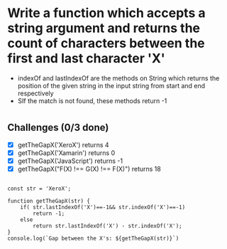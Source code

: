 # Write a function which accepts a string argument and returns the count of characters between the first and last character 'X'
* indexOf and lastIndexOf are the methods on String which returns the position of the given string in the input string from start and end respectively
* SIf the match is not found, these methods return -1

#
<h2>Challenges (0/3 done)</h2>


 - [X] getTheGapX('XeroX') returns 4
 - [X] getTheGapX('Xamarin') returns 0
 - [X] getTheGapX('JavaScript') returns -1
 - [X] getTheGapX("F(X) !== G(X) !== F(X)") returns 18

```

const str = 'XeroX';

function getTheGapX(str) {
    if( str.lastIndexOf('X')==-1&& str.indexOf('X')==-1)
        return -1;
    else
        return str.lastIndexOf('X') - str.indexOf('X');
}
console.log(`Gap between the X's: ${getTheGapX(str)}`)


```

<!--  - <a href="https://developer.mozilla.org/en-US/docs/Web/JavaScript/Reference/Global_Objects/Math/random">Link</a>
  - <a href="https://stackoverflow.com/questions/1527803/generating-random-whole-numbers-in-javascript-in-a-specific-range">Link</a> -->
